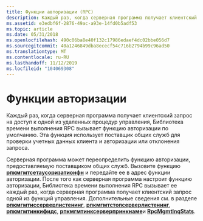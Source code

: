 ```yaml
---
title: Функции авторизации (RPC)
description: Каждый раз, когда серверная программа получает клиентский запрос на доступ к одной из удаленных процедур управления, Библиотека времени выполнения RPC вызывает функцию авторизации по умолчанию.
ms.assetid: e3edbf6f-2876-49ac-a93e-14fd0b5adf53
ms.topic: article
ms.date: 05/31/2018
ms.openlocfilehash: 490c06ba8e40f132c17986edaef4dc02bbe056d7
ms.sourcegitcommit: 40a1246849dba8ececf54c716b2794b99c96ad50
ms.translationtype: MT
ms.contentlocale: ru-RU
ms.lasthandoff: 11/12/2019
ms.locfileid: "104069308"
---
```

# <a name="authorization-functions"></a>Функции авторизации

Каждый раз, когда серверная программа получает клиентский запрос на доступ к одной из удаленных процедур управления, Библиотека времени выполнения RPC вызывает функцию авторизации по умолчанию. Эта функция использует поставщик общих служб для проверки учетных данных клиента и авторизации или отклонения запроса.

Серверная программа может переопределить функцию авторизации, предоставляемую поставщиком общих служб. Вызовите функцию [**рпкмгмтсетаусоризатионфн**](/windows/desktop/api/Rpcdce/nf-rpcdce-rpcmgmtsetauthorizationfn) и передайте ее в адрес функции авторизации. После того как серверная программа настроит функцию авторизации, Библиотека времени выполнения RPC вызывает ее каждый раз, когда серверная программа получает клиентский запрос одной из функций управления. Дополнительные сведения см. в разделе [**рпкмгмтиссерверлистенинг**](/windows/desktop/api/Rpcdce/nf-rpcdce-rpcmgmtisserverlistening), [**рпкмгмтстопсерверлистенинг**](/windows/desktop/api/Rpcdce/nf-rpcdce-rpcmgmtstopserverlistening), [**рпкмгмтинкифидс**](/windows/desktop/api/Rpcdce/nf-rpcdce-rpcmgmtinqifids), [**рпкмгмтинксерверпринкнаме**](/windows/desktop/api/Rpcdce/nf-rpcdce-rpcmgmtinqserverprincname)и [**RpcMgmtInqStats**](/windows/desktop/api/Rpcdce/nf-rpcdce-rpcmgmtinqstats).

 

 




